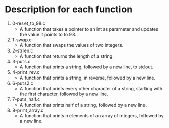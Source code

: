 # Description for each function
1. 0-reset_to_98.c
   * A function that takes a pointer to an int as parameter and updates the value it points to to 98.
2. 1-swap.c
   * A function that swaps the values of two integers.
3. 2-strlen.c
   * A function that returns the length of a string.
4. 3-puts.c
   * A function that prints a string, followed by a new line, to stdout.
5. 4-print_rev.c
   * A function that prints a string, in reverse, followed by a new line.
6. 6-puts2.c
   * A function that prints every other character of a string, starting with the first character, followed by a new line.
7. 7-puts_half.c
   * A function that prints half of a string, followed by a new line.
8. 8-print_array.c
   * A function that prints n elements of an array of integers, followed by a new line.
